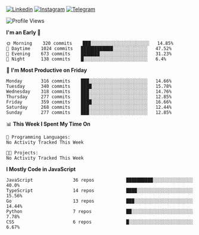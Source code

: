 [![Linkedin](https://img.shields.io/badge/-Archie-blue?style=flat-square&labelColor=gray&logo=Linkedin&logoColor=white&link=https://www.linkedin.com/in/archisdi)](https://www.linkedin.com/in/archisdi)
[![Instagram](https://img.shields.io/badge/-@archisdi-orange?style=flat-square&labelColor=gray&logo=Instagram&logoColor=white&link=https://www.instagram.com/archisdi)](https://www.instagram.com/archisdi)
[![Telegram](https://img.shields.io/badge/-aai-informational?style=flat-square&labelColor=gray&logo=telegram&logoColor=white&link=https://t.me/archisdi)](https://t.me/archisdi)

<!--START_SECTION:waka-->
![Profile Views](http://img.shields.io/badge/Profile%20Views-0-blue)

**I'm an Early 🐤** 

```text
🌞 Morning    320 commits    ███░░░░░░░░░░░░░░░░░░░░░░   14.85% 
🌆 Daytime    1024 commits   ████████████░░░░░░░░░░░░░   47.52% 
🌃 Evening    673 commits    ███████░░░░░░░░░░░░░░░░░░   31.23% 
🌙 Night      138 commits    █░░░░░░░░░░░░░░░░░░░░░░░░   6.4%

```
📅 **I'm Most Productive on Friday** 

```text
Monday       316 commits    ███░░░░░░░░░░░░░░░░░░░░░░   14.66% 
Tuesday      340 commits    ████░░░░░░░░░░░░░░░░░░░░░   15.78% 
Wednesday    318 commits    ███░░░░░░░░░░░░░░░░░░░░░░   14.76% 
Thursday     277 commits    ███░░░░░░░░░░░░░░░░░░░░░░   12.85% 
Friday       359 commits    ████░░░░░░░░░░░░░░░░░░░░░   16.66% 
Saturday     268 commits    ███░░░░░░░░░░░░░░░░░░░░░░   12.44% 
Sunday       277 commits    ███░░░░░░░░░░░░░░░░░░░░░░   12.85%

```


📊 **This Week I Spent My Time On** 

```text
💬 Programming Languages: 
No Activity Tracked This Week

🐱‍💻 Projects: 
No Activity Tracked This Week

```

**I Mostly Code in JavaScript** 

```text
JavaScript               36 repos            ██████████░░░░░░░░░░░░░░░   40.0% 
TypeScript               14 repos            ████░░░░░░░░░░░░░░░░░░░░░   15.56% 
Go                       13 repos            ███░░░░░░░░░░░░░░░░░░░░░░   14.44% 
Python                   7 repos             ██░░░░░░░░░░░░░░░░░░░░░░░   7.78% 
CSS                      6 repos             █░░░░░░░░░░░░░░░░░░░░░░░░   6.67%

```



<!--END_SECTION:waka-->
